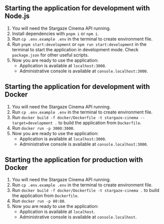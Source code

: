 ## Starting the application for development with Node.js

1. You will need the Stargaze Cinema API running.
2. Install dependencies with `pnpm i` or `npm i`.
3. Run `cp .env.example .env` in the terminal to create environment file.
4. Run `pnpm start:development` or `npm run start:development` in the terminal to start the application in development mode. Check `package.json` for other useful scripts.
5. Now you are ready to use the application:
    - Application is available at `localhost:3000`.
    - Administrative console is available at `console.localhost:3000`.

## Starting the application for development with Docker

1. You will need the Stargaze Cinema API running.
2. Run `cp .env.example .env` in the terminal to create environment file.
3. Run `docker build -f docker/Dockerfile -t stargaze-cinema --target=development .` to build the application from `Dockerfile`.
4. Run `docker run -p 3000:3000`.
5. Now you are ready to use the application:
    - Application is available at `localhost:3000`.
    - Administrative console is available at `console.localhost:3000`.

## Starting the application for production with Docker

1. You will need the Stargaze Cinema API running.
2. Run `cp .env.example .env` in the terminal to create environment file.
3. Run `docker build -f docker/Dockerfile -t stargaze-cinema .` to build the application from `Dockerfile`.
4. Run `docker run -p 80:80`.
5. Now you are ready to use the application:
    - Application is available at `localhost`.
    - Administrative console is available at `console.localhost`.
